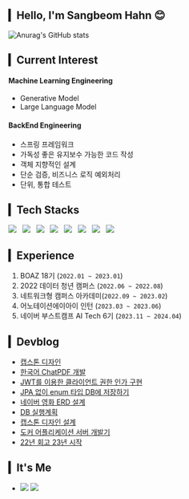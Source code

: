 ## ▎Hello, I'm Sangbeom Hahn 😊

<!--
✏️🎁📗📚
- Database : <span><img src="https://img.shields.io/badge/MySQL-4479A1?style=flat&logo=MySQL&logoColor=white"/></span>
<span><img src="https://img.shields.io/badge/MongoDB-47A248?style=flat&logo=MongoDB&logoColor=white"/></span><br/>


- Communication : <span><img src="https://img.shields.io/badge/Jira-0052cc?style=flat&logo=jira&logoColor=white"/></span>
<span><img src="https://img.shields.io/badge/Jenkins-D24939?style=flat&logo=Jenkins&logoColor=white"/></span><br/>
- Version Control : 
<span><img src="https://img.shields.io/badge/GitHub-181717?style=flat&logo=github&logoColor=white"/></span>
 <span><img src="https://img.shields.io/badge/GitLab-FCA121?style=flat&logo=GitLab&logoColor=white"/></span>

- Engineering : <span><img src="https://img.shields.io/badge/Docker-2496ED?style=flat&logo=Dockert&logoColor=white"/></span>
-->

![Anurag's GitHub stats](https://github-readme-stats-sand-six-91.vercel.app/api?username=SangBeom-Hahn&show_icons=true&count_private=true&line_height=24&theme=material-palenight)

## ▎Current Interest

#### Machine Learning Engineering
- Generative Model
- Large Language Model

#### BackEnd Engineering
- 스프링 프레임워크
- 가독성 좋은 유지보수 가능한 코드 작성
- 객체 지향적인 설계
- 단순 검증, 비즈니스 로직 예외처리
- 단위, 통합 테스트

## ▎Tech Stacks
<p>
<img src="https://img.shields.io/badge/Tensorflow-FF6F00?style=flat-square&logo=Tensorflow&logoColor=white"/></a> &nbsp
<img src="https://img.shields.io/badge/SpringBoot-6DB33F?style=flat-square&logo=SpringBoot&logoColor=white"/></a> &nbsp
<img src="https://img.shields.io/badge/Java-007396?style=flat-square&logo=Java&logoColor=white"/></a> &nbsp
<img src="https://img.shields.io/badge/Flask-000000?style=flat-square&logo=Flask&logoColor=white"/></a> &nbsp
<img src="https://img.shields.io/badge/Python-3776AB?style=flat-square&logo=Python&logoColor=white"/></a> &nbsp 
<img src="https://img.shields.io/badge/MySQL-4479A1?style=flat-square&logo=MySQL&logoColor=white"/></a> &nbsp 
<img src="https://img.shields.io/badge/Docker-2496ED?style=flat-square&logo=Docker&logoColor=white"/></a> &nbsp
<img src="https://img.shields.io/badge/Linux-FCC624?style=flat-square&logo=Linux&logoColor=white"/></a> &nbsp
</p>

## ▎Experience
1. BOAZ 18기 (```2022.01 ~ 2023.01```)
2. 2022 데이터 청년 캠퍼스 (```2022.06 ~ 2022.08```)
3. 네트워크형 캠퍼스 아카데미(```2022.09 ~ 2023.02```)
4. 어노테이션에이아이 인턴 (```2023.03 ~ 2023.06```)
5. 네이버 부스트캠프 AI Tech 6기 (```2023.11 ~ 2024.04```)

## ▎Devblog
 - [캡스톤 디자인](https://hsb422.tistory.com/entry/%E3%85%81%EC%BA%A1%EC%8A%A4%ED%86%A4-%EB%94%94%EC%9E%90%EC%9D%B8-PART1%EC%A3%BC%EC%B0%A8%ED%94%84%EB%A1%9C%EC%A0%9D%ED%8A%B8-%EA%B8%B0%ED%9A%8D-%EC%84%A4%EA%B3%84-%EB%8B%A8%EA%B3%84)
 - [한국어 ChatPDF 개발](https://hsb422.tistory.com/entry/%EB%84%A4-%EB%B2%88%EC%A7%B8-%EB%AF%B8%EC%85%98%ED%95%9C%EA%B5%AD%EC%96%B4-ChatPDF-%EA%B0%9C%EB%B0%9C)
 - [JWT를 이용한 클라이언트 권한 인가 구현](https://hsb422.tistory.com/entry/%EC%9E%91%EC%84%B1%EC%A4%91-%EC%BA%A1%EC%8A%A4%ED%86%A4-%EB%94%94%EC%9E%90%EC%9D%B8-PARTJwt%EB%A5%BC-%EC%9D%B4%EC%9A%A9%ED%95%9C-%ED%81%B4%EB%9D%BC%EC%9D%B4%EC%96%B8%ED%8A%B8-%EA%B6%8C%ED%95%9C-%EC%9D%B8%EA%B0%80-%EA%B5%AC%ED%98%84)
 - [JPA 없이 enum 타입 DB에 저장하기](https://hsb422.tistory.com/entry/spring-PARTJPA-%EC%82%AC%EC%9A%A9%ED%95%98%EC%A7%80-%EC%95%8A%EA%B3%A0-enum-%ED%83%80%EC%9E%85-DB%EC%97%90-%EC%A0%80%EC%9E%A5%ED%95%98%EA%B8%B0)
 - [네이버 영화 ERD 설계](https://hsb422.tistory.com/entry/%E3%85%81DB-%EC%84%A4%EA%B3%84-PART%EB%84%A4%EC%9D%B4%EB%B2%84-%EC%98%81%ED%99%94-ERD-%EC%84%A4%EA%B3%84)
 - [DB 실행계획](https://hsb422.tistory.com/entry/%E3%85%81DB-%EC%84%A4%EA%B3%84-PART%EC%9D%B8%EB%8D%B1%EC%8A%A4-explain)
 - [캡스톤 디자인 설계](https://hsb422.tistory.com/entry/%E3%85%81%EC%BA%A1%EC%8A%A4%ED%86%A4-%EB%94%94%EC%9E%90%EC%9D%B8-PART1%EC%A3%BC%EC%B0%A8%ED%94%84%EB%A1%9C%EC%A0%9D%ED%8A%B8-%EA%B8%B0%ED%9A%8D-%EC%84%A4%EA%B3%84-%EB%8B%A8%EA%B3%84)
 - [도커 어플리케이션 서버 개발기](https://hsb422.tistory.com/entry/%E3%85%81%EB%8F%84%EC%BB%A4-PART%EC%9D%B8%EA%B3%B5%EC%A7%80%EB%8A%A5-%EB%8F%84%EC%BB%A4-%ED%99%9C%EC%9A%A9SW-bootcamp)
 - [22년 회고 23년 시작](https://hsb422.tistory.com/entry/%EB%84%A4%EC%9D%B4%EB%B2%84-%EB%B6%80%EC%8A%A4%ED%8A%B8%EC%BA%A0%ED%94%84-%EC%A7%80%EC%9B%90-%ED%9A%8C%EA%B3%A0)

## ▎It's Me
- <a href="https://hsb422.tistory.com/"><img src="https://img.shields.io/badge/Tistory-000000?style=flat-square&logo=Tistory&logoColor=white"/></a>
<a href="mailto:hsb990917@gmail.com"> <img src="https://img.shields.io/badge/Gmail-d14836?style=flat-square&logo=Gmail&logoColor=white&link=mailto:hsb990917@gmail.com"/></a>


<!--
<a href="https://instagram.com/nayeongold"><img src="https://img.shields.io/badge/Instagram-E4405F?style=flat-square&logo=Instagram&logoColor=white"/></a>

## ▎🧑‍💻 Portfolio Notion
- ### https://fine-quotation-3da.notion.site/e3d1966d2a604fc4b2536885a73f8bae
-->


